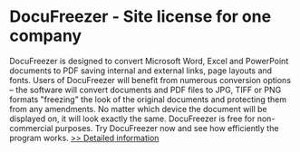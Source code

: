 # DocuFreezer - Site license for one company
DocuFreezer is designed to convert Microsoft Word, Excel and PowerPoint documents to PDF saving internal and external links, page layouts and fonts.
Users of DocuFreezer will benefit from numerous conversion options – the software will convert documents and PDF files to JPG, TIFF or PNG formats "freezing" the look of the original documents and protecting them from any amendments. No matter which device the document will be displayed on, it will look exactly the same.
DocuFreezer is free for non-commercial purposes. Try DocuFreezer now and see how efficiently the program works.
[>> Detailed information](https://secure.shareit.com/shareit/product.html?productid=300627108&affiliateid=200057808)